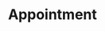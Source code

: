 ---
templateKey: 'page'
componentKey: Appointment
path: /clinic/appointment
title: Appointment
email: infoscholarsway@gmail.com
phone: (808)829-2502
primary_address: 3147 Mokihana St, Honolulu, HI 96816
secondary_address: 1024 Queen St, Honolulu, HI 96814 
---